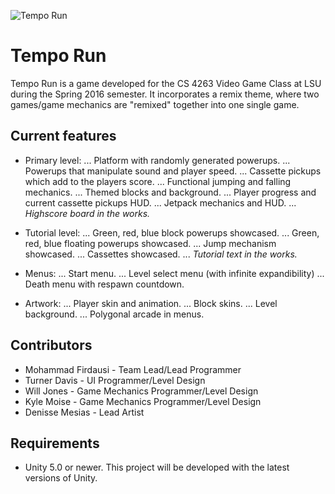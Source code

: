 ![Tempo Run](http://i.imgur.com/N2IM67L.png)

# Tempo Run
Tempo Run is a game developed for the CS 4263 Video Game Class at LSU during the Spring 2016 semester. It incorporates a remix theme, where two games/game mechanics are "remixed" together into one single game. 

## Current features

* Primary level:
... Platform with randomly generated powerups.
... Powerups that manipulate sound and player speed.
... Cassette pickups which add to the players score.
... Functional jumping and falling mechanics.
... Themed blocks and background.
... Player progress and current cassette pickups HUD.
... Jetpack mechanics and HUD.
... *Highscore board in the works.*

* Tutorial level:
... Green, red, blue block powerups showcased.
... Green, red, blue floating powerups showcased.
... Jump mechanism showcased.
... Cassettes showcased.
... *Tutorial text in the works.*

* Menus:
... Start menu.
... Level select menu (with infinite expandibility)
... Death menu with respawn countdown.

* Artwork:
... Player skin and animation.
... Block skins.
... Level background.
... Polygonal arcade in menus.

## Contributors
* Mohammad Firdausi - Team Lead/Lead Programmer
* Turner Davis - UI Programmer/Level Design
* Will Jones - Game Mechanics Programmer/Level Design
* Kyle Moise - Game Mechanics Programmer/Level Design
* Denisse Mesias - Lead Artist

## Requirements
* Unity 5.0 or newer. This project will be developed with the latest versions of Unity. 
